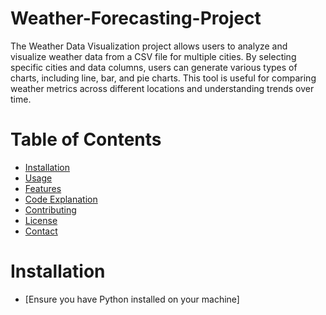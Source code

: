 # Weather-Forecasting-Project
The Weather Data Visualization project allows users to analyze and visualize weather data from a CSV file for multiple cities. By selecting specific cities and data columns, users can generate various types of charts, including line, bar, and pie charts. This tool is useful for comparing weather metrics across different locations and understanding trends over time.
# Table of Contents
  - [Installation](#Installation)
  - [Usage](#Usage)
  - [Features](#Features)
  - [Code Explanation](#CodeExplanation)
  - [Contributing](#Contributing)
  - [License](#License)
  - [Contact](#Contact)
# Installation
  - [Ensure you have Python installed on your machine] 
